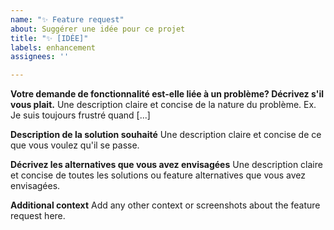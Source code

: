```yaml
---
name: "✨ Feature request"
about: Suggérer une idée pour ce projet
title: "✨ [IDÉE]"
labels: enhancement
assignees: ''

---
```


**Votre demande de fonctionnalité est-elle liée à un problème? Décrivez s'il vous plait.**
Une description claire et concise de la nature du problème. Ex. Je suis toujours frustré quand [...]

**Description de la solution souhaité**
Une description claire et concise de ce que vous voulez qu'il se passe.

**Décrivez les alternatives que vous avez envisagées**
Une description claire et concise de toutes les solutions ou feature alternatives que vous avez envisagées.

**Additional context**
Add any other context or screenshots about the feature request here.
